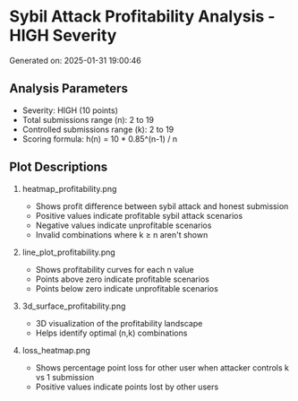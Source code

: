 # Sybil Attack Profitability Analysis - HIGH Severity
Generated on: 2025-01-31 19:00:46

## Analysis Parameters
- Severity: HIGH (10 points)
- Total submissions range (n): 2 to 19
- Controlled submissions range (k): 2 to 19
- Scoring formula: h(n) = 10 * 0.85^(n-1) / n

## Plot Descriptions
1. heatmap_profitability.png
   - Shows profit difference between sybil attack and honest submission
   - Positive values indicate profitable sybil attack scenarios
   - Negative values indicate unprofitable scenarios
   - Invalid combinations where k ≥ n aren't shown

2. line_plot_profitability.png
   - Shows profitability curves for each n value
   - Points above zero indicate profitable scenarios
   - Points below zero indicate unprofitable scenarios

3. 3d_surface_profitability.png
   - 3D visualization of the profitability landscape
   - Helps identify optimal (n,k) combinations

4. loss_heatmap.png
   - Shows percentage point loss for other user when attacker controls k vs 1 submission
   - Positive values indicate points lost by other users
